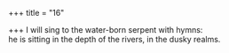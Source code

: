 +++
title = "16"

+++
I will sing to the water-born serpent with hymns:  
he is sitting in the depth of the rivers, in the dusky realms.  